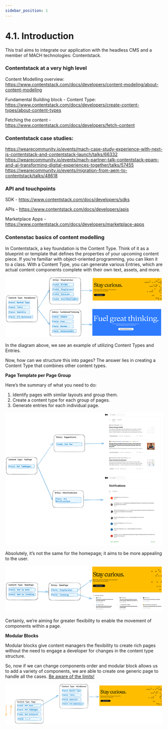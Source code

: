 ```yaml
---
sidebar_position: 1
---
```


# 4.1. Introduction

This trail aims to integrate our application with the headless CMS and a member of MACH technologies: Contentstack.

### Contentstack at a very high level

Content Modelling overview: https://www.contentstack.com/docs/developers/content-modeling/about-content-modeling

Fundamental Building block - Content Type: https://www.contentstack.com/docs/developers/create-content-types/about-content-types

Fetching the content - https://www.contentstack.com/docs/developers/fetch-content


### Contentstack case studies:

https://wearecommunity.io/events/mach-case-study-experience-with-next-js-contentstack-and-contentstack-launch/talks/66332
https://wearecommunity.io/events/mach-partner-talk-contentstack-epam-and-ai-transforming-digital-experiences-together/talks/57455
https://wearecommunity.io/events/migration-from-aem-to-contentstack/talks/48618


### API and touchpoints

SDK - https://www.contentstack.com/docs/developers/sdks

APIs - https://www.contentstack.com/docs/developers/apis

Marketplace Apps - https://www.contentstack.com/docs/developers/marketplace-apps

### Contenstac basics of content modelling

In Contentstack, a key foundation is the Content Type. Think of it as a blueprint or template that defines the properties of your upcoming content piece. If you’re familiar with object-oriented programming, you can liken it to a class. With a Content Type, you can generate various Entries, which are actual content components complete with their own text, assets, and more.

![content-modeling.png](assets/content-modeling.png)

In the diagram above, we see an example of utilizing Content Types and Entries.

Now, how can we structure this into pages? The answer lies in creating a Content Type that combines other content types.

**Page Template per Page Group**

Here’s the summary of what you need to do:

1. Identify pages with similar layouts and group them.
2. Create a content type for each group of pages.
3. Generate entries for each individual page.

![entries.png](assets/entries.png)

Absolutely, it’s not the same for the homepage; it aims to be more appealing to the user.

![homepage-models.png](assets/homepage-models.png)

Certainly, we’re aiming for greater flexibility to enable the movement of components within a page.

**Modular Blocks**

Modular blocks give content managers the flexibility to create rich pages without the need to engage a developer for changes in the content type structure.

So, now if we can change components order and modular block allows us to add a variety of components, we are able to create one generic page to handle all the cases. [Be aware of the limits!](https://www.contentstack.com/docs/developers/create-content-types/modular-blocks#limitations-of-modular-blocks)

![modular-blocks.png](assets/modular-blocks.png)








